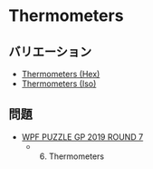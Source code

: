 # Thermometers

## バリエーション
- [Thermometers (Hex)](thermometers-hex.md)
- [Thermometers (Iso)](thermometers-iso.md)

## 問題
- [WPF PUZZLE GP 2019 ROUND 7](../questions/wpfpgp2019-7.md)
	- 6. Thermometers
